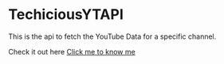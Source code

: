 # TechiciousYTAPI
This is the api to fetch the YouTube Data for a specific channel.

Check it out here
[Click me to know me](https://techiciousytapi.herokuapp.com/)
